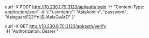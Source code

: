 curl -X POST http://10.230.1.79:3123/api/auth/login      -H "Content-Type: application/json"      -d '{
           "username": "AsisAdmin",
           "password": "Asisguard123!*nij$./AsIsGuArD"
         }'


curl -X GET http://10.230.0.70:3123/api/auth/verify \
     -H "Authorization: Bearer <TOKEN>"
